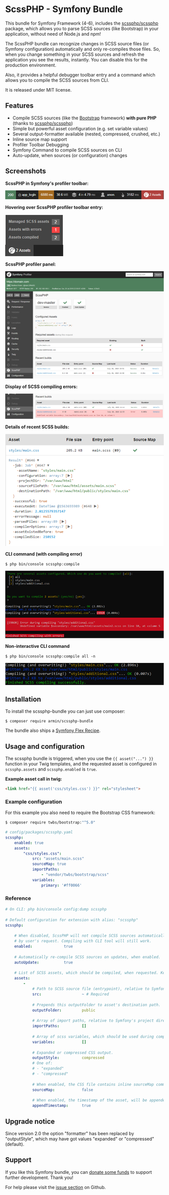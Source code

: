 # ScssPHP - Symfony Bundle

This bundle for Symfony Framework (4-6), includes the [scssphp/scssphp](https://github.com/scssphp/scssphp) 
package, which allows you to parse SCSS sources (like Bootstrap) in your application, without need
of Node.js and npm!

The ScssPHP bundle can recognize changes in SCSS source files (or Symfony configuration) automatically
and only re-compiles those files. So, when you change something in your SCSS sources and refresh the application 
you see the results, instantly. You can disable this for the production environment.

Also, it provides a helpful debugger toolbar entry and a command which allows you to compile the SCSS sources 
from CLI.

It is released under MIT license.


## Features

- Compile SCSS sources (like the [Bootstrap](https://getbootstrap.com/) framework) **with pure PHP** (thanks to [scssphp/scssphp](https://github.com/scssphp/scssphp))
- Simple but powerful asset configuration (e.g. set variable values)
- Several output-formatter available (nested, compressed, crushed, etc.)
- Inline source map support
- Profiler Toolbar Debugging
- Symfony Command to compile SCSS sources on CLI
- Auto-update, when sources (or configuration) changes


## Screenshots

**ScssPHP in Symfony's profiler toolbar:**

![ScssPHP in Symfony's profiler toolbar](docs/images/profiler-toolbar.png "ScssPHP in Symfony's profiler toolbar")

**Hovering over ScssPHP profiler toolbar entry:**

![Hovering over ScssPHP profiler toolbar entry.](docs/images/profiler-toolbar-hover.png "Hovering over ScssPHP profiler toolbar entry.")

**ScssPHP profiler panel:**

![ScssPHP profiler panel.](docs/images/profiler-panel.png "ScssPHP profiler panel.")

**Display of SCSS compiling errors:**

![Display of SCSS compiling errors.](docs/images/profiler-panel-error.png "Display of SCSS compiling errors.")

**Details of recent SCSS builds:**

![Details of recent SCSS builds](docs/images/profiler-panel-build-details.png "Details of recent SCSS builds")

**CLI command (with compiling error)**

`$ php bin/console scssphp:compile`

![CLI command (with compiling error)](docs/images/command-with-error.png "CLI command (with compiling error)")

**Non-interactive CLI command**

`$ php bin/console scssphp:compile all -n`

![Non-interactive CLI command](docs/images/command-no-interaction.png "Non-interactive CLI command")


## Installation

To install the scssphp-bundle you can just use composer:

```
$ composer require armin/scssphp-bundle
``` 

The bundle also ships a [Symfony Flex Recipe](https://github.com/symfony/recipes-contrib/tree/master/armin/scssphp-bundle/1.0).


## Usage and configuration

The scssphp bundle is triggered, when you use the `{{ asset("...") }}` function in your Twig templates,
and the requested asset is configured in `scssphp.assets` and `scssphp.enabled` is `true`.

**Example asset call in twig:**

```html
<link href="{{ asset('css/styles.css') }}" rel="stylesheet">
```

### Example configuration

For this example you also need to require the Bootstrap CSS framework:

```bash
$ composer require twbs/bootstrap:"^5.0"
```

```yaml
# config/packages/scssphp.yaml
scssphp:
    enabled: true
    assets:
        "css/styles.css":
            src: "assets/main.scss"
            sourceMap: true
            importPaths:
                - "vendor/twbs/bootstrap/scss"
            variables:
                primary: '#ff0066'
```

### Reference

```yaml
# On CLI: php bin/console config:dump scssphp

# Default configuration for extension with alias: "scssphp"
scssphp:

    # When disabled, ScssPHP will not compile SCSS sources automatically, 
    # by user's request. Compiling with CLI tool will still work.
    enabled:              true

    # Automatically re-compile SCSS sources on updates, when enabled.
    autoUpdate:           true

    # List of SCSS assets, which should be compiled, when requested. Key is the asset name/path.
    assets:
        -
            # Path to SCSS source file (entrypoint), relative to Symfony's project directory.
            src:                  ~ # Required

            # Prepends this outputFolder to asset's destination path.
            outputFolder:         public

            # Array of import paths, relative to Symfony's project directory.
            importPaths:          []

            # Array of scss variables, which should be used during compilation. Use key => value here.
            variables:            []

            # Expanded or compressed CSS output.
            outputStyle:          compressed
            # One of: 
            # - "expanded"
            # - "compressed"

            # When enabled, the CSS file contains inline sourceMap comments.
            sourceMap:            false

            # When enabled, the timestamp of the asset, will be appended as query string.
            appendTimestamp:      true
```

## Upgrade notice

Since version 2.0 the option "formatter" has been replaced by "outputStyle",
which may have got values "expanded" or "compressed" (default).


## Support

If you like this Symfony bundle, you can [donate some funds](https://www.paypal.com/cgi-bin/webscr?cmd=_s-xclick&hosted_button_id=2DCCULSKFRZFU)
to support further development. Thank you!

For help please visit the [issue section](https://github.com/a-r-m-i-n/scssphp-bundle/issues) on Github. 
